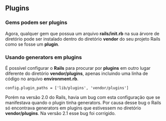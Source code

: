 ## Plugins

### Gems podem ser plugins

Agora, qualquer gem que possua um arquivo **rails/init.rb** na sua árvore de diretório pode ser instalado dentro do diretório **vendor** do seu projeto Rails como se fosse um **plugin**.

### Usando generators em plugins

É possível configurar o **Rails** para procurar por **plugins** em outro lugar diferente do diretório **vendor/plugins**, apenas incluindo uma linha de código no arquivo **environment.rb**.

	config.plugin_paths = ['lib/plugins', 'vendor/plugins']
	
Porém na versão 2.0 do Rails, havia um bug com esta configuração que se manifestava quando o plugin tinha generators. Por causa desse bug o Rails só encontrava generators em plugins que estivessem no diretório **vendor/plugins**. Na versão 2.1 esse bug foi corrigido.